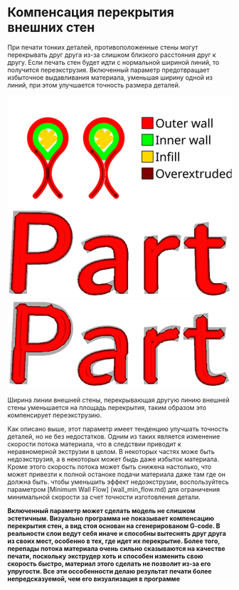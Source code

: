 Компенсация перекрытия внешних стен
====
При печати тонких деталей, противоположенные стены могут перекрывать друг друга из-за слишком близкого расстояния друг к другу. Если печать стен будет идти с нормальной шириной линий, то получится переэкструзия. Включенный параметр предотвращает избыточное выдавливания материала, уменьшая ширину одной из линий, при этом улучшается точность размера деталей.

![Демонстрация того, как стенки перекрывают друг друга из за неподходящей ширины экструзии](../../../articles/images/travel_compensate_overlapping_walls_enabled_schematic.svg)
![Все линии напечатаны с одинаковой шириной, создав деталь с неправильной геометрией](../../../articles/images/travel_compensate_overlapping_walls_enabled_disabled.png)
![Со включенной компенсацией, часть линий напечатана у уменьшенной шириной линии, что привело к более точным размерам детали](../../../articles/images/travel_compensate_overlapping_walls_enabled_enabled.png)

Ширина линии внешней стены, перекрывающая другую линию внешней стены уменьшается на площадь перекрытия, таким образом это компенсирует переэкструзию.

Как описано выше, этот параметр имеет тенденцию улучшать точность деталей, но не без недостатков. Одним из таких является изменение скорости потока материала, что в следствии приводит к неравномерной экструзии в целом. В некоторых частях може быть недоэкструзия, а в некоторых может быдь даже избыток материала. Кроме этого скорость потока может быть снижена настолько, что может привезти к полной останоке подачи материала даже там где он должна быть. чтобы уменьшить эффект недоэкструзии, воспользуйтесь параметром  [Minimum Wall Flow] (wall_min_flow.md) для ограничения минимальной скорости за счет точности изготовления детали.

**Включенный параметр может сделать модель не слишком эстетичным. Визуально программа не показывает компенсацию перекрытия стен, а вид стоя основан на сгенерированом G-code. В реальности слои ведут себя иначе и способны вытеснять друг друга из своих мест, особенно в тех, где идет их перекрытие. Более того, перепады потока материала очень сильно сказываются на качестве печати, поскольку экструдер хоть и способен изменить свою скорость быстро, материал этого сделать не позволит из-за его упругости. Все эти оссобенности делаю результат печати более непредсказуемой, чем его визуализация в программе** 
